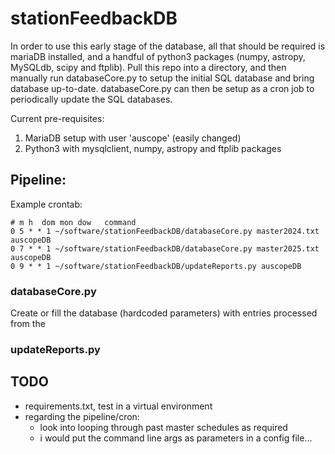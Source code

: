 # stationFeedbackDB

In order to use this early stage of the database, all that should be required is mariaDB installed, and a handful of python3 packages (numpy, astropy, MySQLdb, scipy and ftplib).
Pull this repo into a directory, and then manually run databaseCore.py to setup the initial SQL database and bring database up-to-date. databaseCore.py can then be setup as a cron job to periodically update the SQL databases.

Current pre-requisites:
1. MariaDB setup with user 'auscope' (easily changed)
2. Python3 with mysqlclient, numpy, astropy and ftplib packages

## Pipeline:

Example crontab:
```
# m h  dom mon dow   command
0 5 * * 1 ~/software/stationFeedbackDB/databaseCore.py master2024.txt auscopeDB
0 7 * * 1 ~/software/stationFeedbackDB/databaseCore.py master2025.txt auscopeDB
0 9 * * 1 ~/software/stationFeedbackDB/updateReports.py auscopeDB
```

### databaseCore.py

Create or fill the database (hardcoded parameters) with entries processed from the

### updateReports.py



## TODO

- requirements.txt, test in a virtual environment
- regarding the pipeline/cron:
    - look into looping through past master schedules as required
    - i would put the command line args as parameters in a config file...
